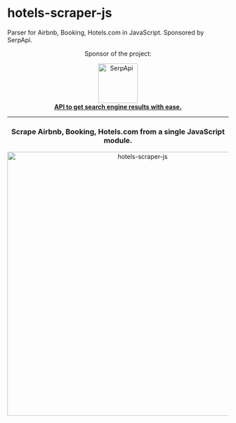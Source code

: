 # hotels-scraper-js
Parser for Airbnb, Booking, Hotels.com in JavaScript. Sponsored by SerpApi.

<div align="center">
<p>Sponsor of the project:</p>
<div>
   <img src="https://user-images.githubusercontent.com/78694043/231375638-5bbf2989-fc7b-482a-b6fe-603d1d6d613f.svg" width="90" alt="SerpApi">
</div>
<a href="https://serpapi.com">
	<b>API to get search engine results with ease.</b>
</a>
</div>

_____

<h3 align="center">
   Scrape Airbnb, Booking, Hotels.com from a single JavaScript module.
</h3>

<div align="center">
   <img src="https://user-images.githubusercontent.com/78694043/231961307-e27849f0-8097-4fb0-86ec-ee71f6e4470f.svg" width="600" alt="hotels-scraper-js">
</div>
